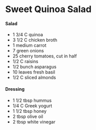 # Sweet Quinoa Salad

#### Salad

- 1 3/4 C quinoa
- 3 1/2 C chicken broth
- 1 medium carrot
- 7 green onions
- 25 cherry tomatoes, cut in half
- 1/2 C raisins
- 1/2 bunch asparagus
- 10 leaves fresh basil
- 1/2 C sliced almonds

#### Dressing

- 1 1/2 tbsp hummus
- 1/4 C Greek yogurt
- 1 1/2 tbsp honey
- 2 tbsp olive oil
- 2 tbsp white vinegar

